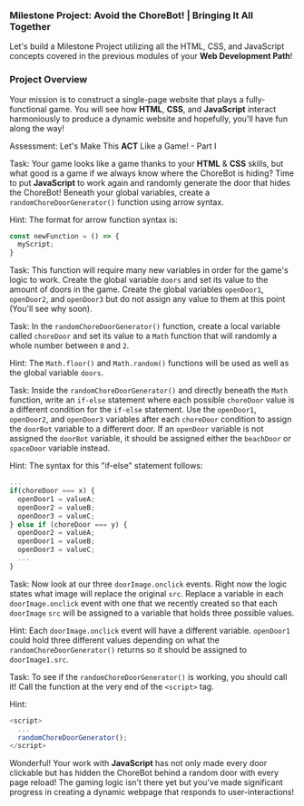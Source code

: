 ### Milestone Project: Avoid the ChoreBot! | Bringing It All Together

Let's build a Milestone Project utilizing all the HTML, CSS, and JavaScript concepts covered in the previous modules of your __Web Development Path__!

### Project Overview
Your mission is to construct a single-page website that plays a fully-functional game. You will see how __HTML__, __CSS__, and __JavaScript__ interact harmoniously to produce a dynamic website and hopefully, you'll have fun along the way!

Assessment: Let's Make This __ACT__ Like a Game! - Part I

Task: Your game looks like a game thanks to your __HTML__ & __CSS__ skills, but what good is a game if we always know where the ChoreBot is hiding? Time to put __JavaScript__ to work again and randomly generate the door that hides the ChoreBot! Beneath your global variables, create a `randomChoreDoorGenerator()` function using arrow syntax.

Hint: The format for arrow function syntax is:

```JavaScript
const newFunction = () => {
  myScript;
}
```

Task: This function will require many new variables in order for the game's logic to work. Create the global variable `doors` and set its value to the amount of doors in the game. Create the global variables `openDoor1`, `openDoor2`, and `openDoor3` but do not assign any value to them at this point (You'll see why soon).

Task: In the `randomChoreDoorGenerator()` function, create a local variable called `choreDoor` and set its value to a `Math` function that will randomly a whole number between `0` and `2`.

Hint: The `Math.floor()` and `Math.random()` functions will be used as well as the global variable `doors`.

Task: Inside the `randomChoreDoorGenerator()` and directly beneath the `Math` function, write an `if-else` statement where each possible `choreDoor` value is a different condition for the `if-else` statement. Use the `openDoor1`, `openDoor2`, and `openDoor3` variables after each `choreDoor` condition to assign the `doorBot` variable to a different door. If an `openDoor` variable is not assigned the `doorBot` variable, it should be assigned either the `beachDoor` or `spaceDoor` variable instead.

Hint: The syntax for this "if-else" statement follows:

```JavaScript
...
if(choreDoor === x) {
  openDoor1 = valueA;
  openDoor2 = valueB;
  openDoor3 = valueC;
} else if (choreDoor === y) {
  openDoor2 = valueA;
  openDoor1 = valueB;
  openDoor3 = valueC;
  ...
} 
```

Task: Now look at our three `doorImage.onclick` events. Right now the logic states what image will replace the original `src`. Replace a variable in each `doorImage.onclick` event with one that we recently created so that each `doorImage` `src` will be assigned to a variable that holds three possible values.

Hint: Each `doorImage.onclick` event will have a different variable. `openDoor1` could hold three different values depending on what the `randomChoreDoorGenerator()` returns so it should be assigned to `doorImage1.src`.

Task: To see if the `randomChoreDoorGenerator()` is working, you should call it! Call the function at the very end of the `<script>` tag.

Hint:

```JavaScript
<script>
  ...
  randomChoreDoorGenerator();
</script>
```

Wonderful! Your work with __JavaScript__ has not only made every door clickable but has hidden the ChoreBot behind a random door with every page reload! The gaming logic isn't there yet but you've made significant progress in creating a dynamic webpage that responds to user-interactions!

